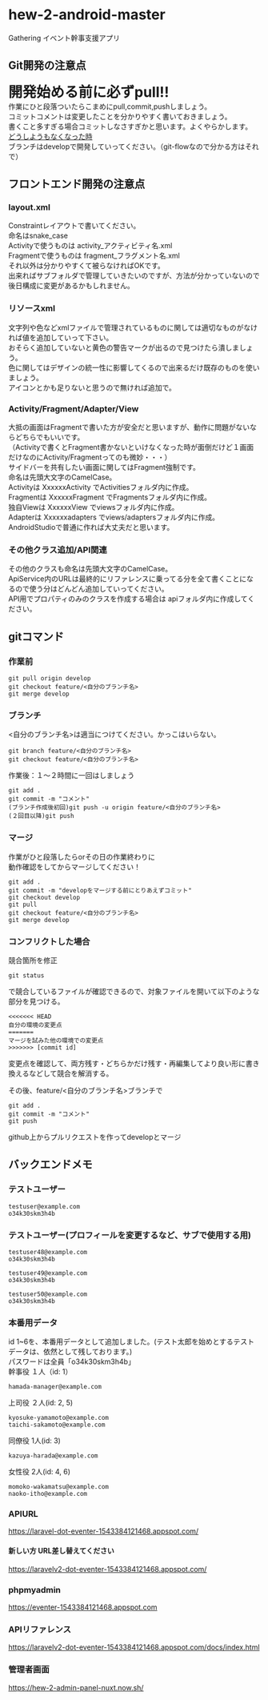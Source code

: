 
# hew-2-android-master

Gathering イベント幹事支援アプリ

## Git開発の注意点

**<span style="font-size: 200%">開発始める前に必ずpull!!</span>**  
作業にひと段落ついたらこまめにpull,commit,pushしましょう。  
コミットコメントは変更したことを分かりやすく書いておきましょう。  
書くこと多すぎる場合コミットしなさすぎかと思います。よくやらかします。  
[どうしようもなくなった時](http://www-creators.com/archives/1097)  
ブランチはdevelopで開発していってください。（git-flowなので分かる方はそれで）

## フロントエンド開発の注意点

### layout.xml

Constraintレイアウトで書いてください。  
命名はsnake_case  
Activityで使うものは activity_アクティビティ名.xml  
Fragmentで使うものは fragment_フラグメント名.xml  
それ以外は分かりやすくて被らなければOKです。  
出来ればサブフォルダで管理していきたいのですが、方法が分かっていないので後日構成に変更があるかもしれません。  

### リソースxml

文字列や色などxmlファイルで管理されているものに関しては適切なものがなければ値を追加していって下さい。  
おそらく追加していないと黄色の警告マークが出るので見つけたら潰しましょう。  
色に関してはデザインの統一性に影響してくるので出来るだけ既存のものを使いましょう。  
アイコンとかも足りないと思うので無ければ追加で。  

### Activity/Fragment/Adapter/View

大抵の画面はFragmentで書いた方が安全だと思いますが、動作に問題がないならどちらでもいいです。  
（Activityで書くとFragment書かないといけなくなった時が面倒だけど１画面だけなのにActivity/Fragmentってのも微妙・・・）  
サイドバーを共有したい画面に関してはFragment強制です。  
命名は先頭大文字のCamelCase。  
Activityは XxxxxxActivity でActivitiesフォルダ内に作成。  
Fragmentは XxxxxxFragment でFragmentsフォルダ内に作成。  
独自Viewは XxxxxxView でviewsフォルダ内に作成。  
Adapterは Xxxxxxadapters でviews/adaptersフォルダ内に作成。  
AndroidStudioで普通に作れば大丈夫だと思います。  

### その他クラス追加/API関連

その他のクラスも命名は先頭大文字のCamelCase。  
ApiService内のURLは最終的にリファレンスに乗ってる分を全て書くことになるので使う分はどんどん追加していってください。  
API用でプロパティのみのクラスを作成する場合は apiフォルダ内に作成してください。  

## gitコマンド

### 作業前

```shell
git pull origin develop
git checkout feature/<自分のブランチ名>
git merge develop
```

### ブランチ

<自分のブランチ名>は適当につけてください。かっこはいらない。  

```shell
git branch feature/<自分のブランチ名>
git checkout feature/<自分のブランチ名>
```  
  
作業後：１〜２時間に一回はしましょう  

```shell
git add .
git commit -m "コメント"
(ブランチ作成後初回)git push -u origin feature/<自分のブランチ名>
(２回目以降)git push
```
  
### マージ

作業がひと段落したらorその日の作業終わりに  
動作確認をしてからマージしてください！

```shell
git add .
git commit -m "developをマージする前にとりあえずコミット"
git checkout develop
git pull
git checkout feature/<自分のブランチ名>
git merge develop
```

### コンフリクトした場合

競合箇所を修正  

```shell
git status
```

で競合しているファイルが確認できるので、対象ファイルを開いて以下のような部分を見つける。

```
<<<<<<< HEAD
自分の環境の変更点
=======
マージを試みた他の環境での変更点
>>>>>>> [commit id]
```

変更点を確認して、両方残す・どちらかだけ残す・再編集してより良い形に書き換えるなどして競合を解消する。  
  
その後、feature/<自分のブランチ名>ブランチで  

```shell
git add .
git commit -m "コメント"
git push
```

github上からプルリクエストを作ってdevelopとマージ  

## バックエンドメモ

### テストユーザー
```
testuser@example.com  
o34k30skm3h4b 
```
### テストユーザー(プロフィールを変更するなど、サブで使用する用)
```
testuser48@example.com  
o34k30skm3h4b  
```
```
testuser49@example.com  
o34k30skm3h4b  
```
```
testuser50@example.com  
o34k30skm3h4b  
```
### 本番用データ
id 1~6を、本番用データとして追加しました。(テスト太郎を始めとするテストデータは、依然として残しております。)  
パスワードは全員「o34k30skm3h4b」  
幹事役 １人（id: 1）
```
hamada-manager@example.com
```
 上司役 ２人(id: 2, 5)
 ```
 kyosuke-yamamoto@example.com
 taichi-sakamoto@example.com
 ```
 同僚役 1人(id: 3)
 ```
 kazuya-harada@example.com
 ```
 女性役 2人(id: 4, 6)
 ```
 momoko-wakamatsu@example.com
 naoko-itho@example.com
 ```
  
### APIURL

<https://laravel-dot-eventer-1543384121468.appspot.com/>

#### 新しい方 URL差し替えてください

<https://laravelv2-dot-eventer-1543384121468.appspot.com/>  

### phpmyadmin

<https://eventer-1543384121468.appspot.com>

### APIリファレンス

<https://laravelv2-dot-eventer-1543384121468.appspot.com/docs/index.html>

### 管理者画面

<https://hew-2-admin-panel-nuxt.now.sh/>
